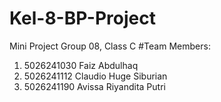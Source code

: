 # Kel-8-BP-Project
Mini Project
Group 08, Class C
#Team Members:
1. 5026241030 Faiz Abdulhaq
2. 5026241112 Claudio Huge Siburian
3. 5026241190 Avissa Riyandita Putri
